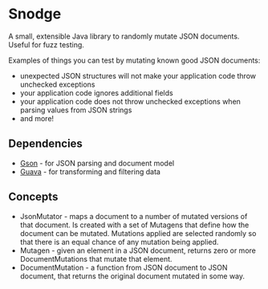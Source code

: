 Snodge
======

A small, extensible Java library to randomly mutate JSON documents. Useful for fuzz testing.

Examples of things you can test by mutating known good JSON documents:

- unexpected JSON structures will not make your application code throw unchecked exceptions
- your application code ignores additional fields
- your application code does not throw unchecked exceptions when parsing values from JSON strings
- and more!


Dependencies
------------

* [Gson](https://code.google.com/p/google-gson/) - for JSON parsing and document model
* [Guava](https://code.google.com/p/guava-libraries/) - for transforming and filtering data

Concepts
--------

* JsonMutator - maps a document to a number of mutated versions of that document.  Is created with a set of Mutagens that define how the document can be mutated.  Mutations applied are selected randomly so that there is an equal chance of any mutation being applied.
* Mutagen - given an element in a JSON document, returns zero or more DocumentMutations that mutate that element.
* DocumentMutation - a function from JSON document to JSON document, that returns the original document mutated in some way.
